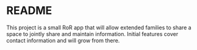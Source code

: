 # README

This project is a small RoR app that will allow extended families to share a space to 
jointly share and maintain information. Initial features cover contact information
and will grow from there.

